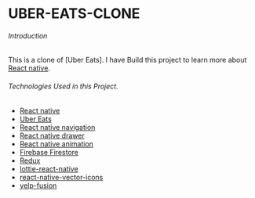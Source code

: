 # UBER-EATS-CLONE
###### Introduction
This is a clone of [Uber Eats].
I have Build this project to learn more about [React native](https://reactnative.dev/).
###### Technologies Used in this Project.
- [React native](https://reactnative.dev/)
- [Uber Eats](https://www.uber.com/en-US/)
- [React native navigation](https://reactnavigation.org/)
- [React native drawer](https://react-native-training.github.io/react-native-paper/docs/drawer.html)
- [React native animation](https://react-native-training.github.io/react-native-paper/docs/animations.html)
- [Firebase Firestore](https://firebase.google.com/docs/firestore)
- [Redux](https://redux.js.org/)
- [lottie-react-native](https://lottiefiles.com/)
- [react-native-vector-icons](https://react-native-training.github.io/react-native-paper/docs/icons.html)
- [yelp-fusion](https://www.yelp.com/developers/v3/overview)


